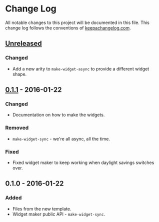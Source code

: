 # Change Log
All notable changes to this project will be documented in this file. This change log follows the conventions of [keepachangelog.com](http://keepachangelog.com/).

## [Unreleased][unreleased]
### Changed
- Add a new arity to `make-widget-async` to provide a different widget shape.

## [0.1.1] - 2016-01-22
### Changed
- Documentation on how to make the widgets.

### Removed
- `make-widget-sync` - we're all async, all the time.

### Fixed
- Fixed widget maker to keep working when daylight savings switches over.

## 0.1.0 - 2016-01-22
### Added
- Files from the new template.
- Widget maker public API - `make-widget-sync`.

[unreleased]: https://github.com/your-name/kidney/compare/0.1.1...HEAD
[0.1.1]: https://github.com/your-name/kidney/compare/0.1.0...0.1.1
